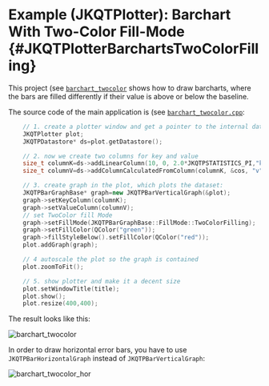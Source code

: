 # Example (JKQTPlotter): Barchart With Two-Color Fill-Mode {#JKQTPlotterBarchartsTwoColorFilling}
This project (see [`barchart_twocolor`](https://github.com/jkriege2/JKQtPlotter/tree/master/examples/barchart_twocolor) shows how to draw barcharts, where the bars are filled differently if their value is above or below the baseline.

The source code of the main application is (see [`barchart_twocolor.cpp`](https://github.com/jkriege2/JKQtPlotter/tree/master/examples/barchart_twocolor/barchart_twocolor.cpp):
```.cpp
    // 1. create a plotter window and get a pointer to the internal datastore (for convenience)
    JKQTPlotter plot;
    JKQTPDatastore* ds=plot.getDatastore();

    // 2. now we create two columns for key and value
    size_t columnK=ds->addLinearColumn(10, 0, 2.0*JKQTPSTATISTICS_PI,"k");
    size_t columnV=ds->addColumnCalculatedFromColumn(columnK, &cos, "v");

    // 3. create graph in the plot, which plots the dataset:
    JKQTPBarGraphBase* graph=new JKQTPBarVerticalGraph(&plot);
    graph->setKeyColumn(columnK);
    graph->setValueColumn(columnV);
    // set TwoColor fill Mode
    graph->setFillMode(JKQTPBarGraphBase::FillMode::TwoColorFilling);
    graph->setFillColor(QColor("green"));
    graph->fillStyleBelow().setFillColor(QColor("red"));
    plot.addGraph(graph);

    // 4 autoscale the plot so the graph is contained
    plot.zoomToFit();

    // 5. show plotter and make it a decent size
    plot.setWindowTitle(title);
    plot.show();
    plot.resize(400,400);
```


The result looks like this:

![barchart_twocolor](https://raw.githubusercontent.com/jkriege2/JKQtPlotter/master/screenshots/barchart_twocolor.png)



In order to draw horizontal error bars, you have to use `JKQTPBarHorizontalGraph` instead of `JKQTPBarVerticalGraph`:

![barchart_twocolor_hor](https://raw.githubusercontent.com/jkriege2/JKQtPlotter/master/screenshots/barchart_twocolor_hor.png)


